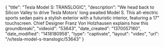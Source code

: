 {
    "title": "Tesla Model S: TRANSLOGIC",
    "description": "We head back to Silicon Valley to drive Tesla Motors' long awaited Model S. This all-electric sports sedan pairs a stylish exterior with a futuristic interior, featuring a 17\" touchscreen. Chief Designer Franz Von Holzhausen explains how this groundbreaki",
    "videoid": "53643",
    "date_created": "1370057160",
    "date_modified": "1418180958",
    "type": "captivate",
    "layout": "video",
    "url": "\/v\/tesla-model-s-translogic\/53643"
}